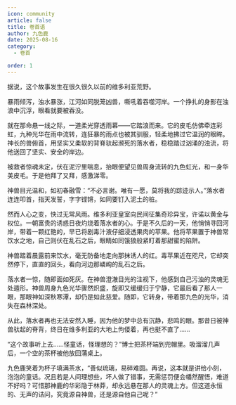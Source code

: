 ```yaml
---
icon: community
article: false
title: 卷首语
author: 九色鹿
date: 2025-08-16
category:
  - 卷首

order: 1
---
```


据说，这个故事发生在很久很久以前的维多利亚荒野。

暴雨倾泻，浊水暴涨，江河如同脱笼凶兽，嘶吼着吞噬河岸。一个挣扎的身影在浊浪中沉浮，眼看就要被吞没。

就在那命悬一线之际，一道柔光穿透雨幕——它踏浪而来。它的皮毛仿佛牵连彩虹，九种光华在雨中流转，连狂暴的雨点也被其驯服，轻柔地拂过它温润的眼眸。神长的兽俯首，用坚实又柔软的背脊驮起濒死的落水者，稳稳踏过汹涌的浊流，将他送回了坚实、安全的岸边。

被救者惊魂未定，伏在泥泞里喘息，抬眼便望见兽周身流转的九色虹光，和一身华美皮毛。于是他拜了又拜，感激涕零。

神兽目光温和，如初春融雪：“不必言谢。唯有一愿，莫将我的踪迹示人。”落水者连连叩首，指天发誓，字字铿锵，如同要钉入泥土的桩。

然而人心之变，快过无常风雨。维多利亚皇室向民间征集奇珍异宝，许诺以黄金与权位。一朝富贵的诱惑日夜灼烧着落水者的心。于是不久后的一天，他悄悄寻回河岸，带着一颗红艳的，早已将剧毒汁液仔细浸透果肉的苹果。他将苹果置于神兽常饮水之地，自己则伏在乱石之后，眼睛如同饿狼般紧盯着那甜蜜的陷阱。

神兽踏着晨露前来饮水，毫无防备地走向那抹诱人的红。毒苹果近在咫尺，它却突然停下，直直的回头，看向河边那嶙峋的乱石之后。

落水者一惊，随即面如死灰。在神兽澄澈目光的注视下，他感到自己污浊的灵魂无处遁形。神兽周身九色光华骤然炽盛，旋即又缓缓归于宁静，它最后看了那人一眼，那眼神如深秋寒潭，却仍是如此慈爱。随即，它转身，带着那九色的光华，消失在森林深处。

从此，落水者再也无法安然入睡，因为他的梦中总有沉静，悲鸣的眼。那昔日被神兽驮起的脊背，终日在维多利亚的大地上佝偻着，再也挺不直了……

“这个故事听上去……怪童话，怪理想的？”博士把茶杯端到兜帽里。吸溜溜几声后，一个空的茶杯被他放回蒲桌上。

九色鹿笑着为杯子填满茶水，“善似琉璃，易碎难圆。再说，这本就是讲给小刻，泡泡的童话。况且若是人间理想些，坏人做了错事，无需惩罚便会幡然醒悟，难道不好吗？可惜那神鹿的华彩隐于林莽，却永远悬在那人的灵魂上方。但这道永恒的、无声的诘问，究竟源自神兽，还是源自他自己呢？”<eod />